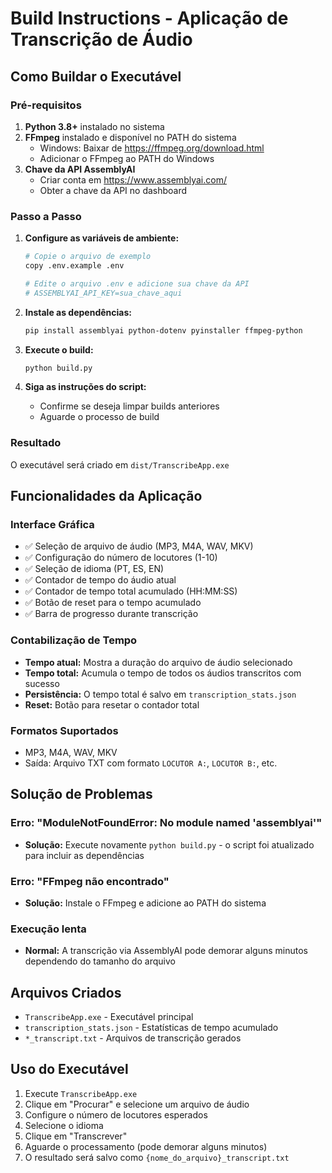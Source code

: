 # Build Instructions - Aplicação de Transcrição de Áudio

## Como Buildar o Executável

### Pré-requisitos

1. **Python 3.8+** instalado no sistema
2. **FFmpeg** instalado e disponível no PATH do sistema
   - Windows: Baixar de https://ffmpeg.org/download.html
   - Adicionar o FFmpeg ao PATH do Windows
3. **Chave da API AssemblyAI**
   - Criar conta em https://www.assemblyai.com/
   - Obter a chave da API no dashboard

### Passo a Passo

1. **Configure as variáveis de ambiente:**
   ```bash
   # Copie o arquivo de exemplo
   copy .env.example .env
   
   # Edite o arquivo .env e adicione sua chave da API
   # ASSEMBLYAI_API_KEY=sua_chave_aqui
   ```

2. **Instale as dependências:**
   ```bash
   pip install assemblyai python-dotenv pyinstaller ffmpeg-python
   ```

3. **Execute o build:**
   ```bash
   python build.py
   ```

4. **Siga as instruções do script:**
   - Confirme se deseja limpar builds anteriores
   - Aguarde o processo de build

### Resultado

O executável será criado em `dist/TranscribeApp.exe`

## Funcionalidades da Aplicação

### Interface Gráfica
- ✅ Seleção de arquivo de áudio (MP3, M4A, WAV, MKV)
- ✅ Configuração do número de locutores (1-10)
- ✅ Seleção de idioma (PT, ES, EN)
- ✅ Contador de tempo do áudio atual
- ✅ Contador de tempo total acumulado (HH:MM:SS)
- ✅ Botão de reset para o tempo acumulado
- ✅ Barra de progresso durante transcrição

### Contabilização de Tempo
- **Tempo atual:** Mostra a duração do arquivo de áudio selecionado
- **Tempo total:** Acumula o tempo de todos os áudios transcritos com sucesso
- **Persistência:** O tempo total é salvo em `transcription_stats.json`
- **Reset:** Botão para resetar o contador total

### Formatos Suportados
- MP3, M4A, WAV, MKV
- Saída: Arquivo TXT com formato `LOCUTOR A:`, `LOCUTOR B:`, etc.

## Solução de Problemas

### Erro: "ModuleNotFoundError: No module named 'assemblyai'"
- **Solução:** Execute novamente `python build.py` - o script foi atualizado para incluir as dependências

### Erro: "FFmpeg não encontrado"
- **Solução:** Instale o FFmpeg e adicione ao PATH do sistema

### Execução lenta
- **Normal:** A transcrição via AssemblyAI pode demorar alguns minutos dependendo do tamanho do arquivo

## Arquivos Criados

- `TranscribeApp.exe` - Executável principal
- `transcription_stats.json` - Estatísticas de tempo acumulado
- `*_transcript.txt` - Arquivos de transcrição gerados

## Uso do Executável

1. Execute `TranscribeApp.exe`
2. Clique em "Procurar" e selecione um arquivo de áudio
3. Configure o número de locutores esperados
4. Selecione o idioma
5. Clique em "Transcrever"
6. Aguarde o processamento (pode demorar alguns minutos)
7. O resultado será salvo como `{nome_do_arquivo}_transcript.txt`
